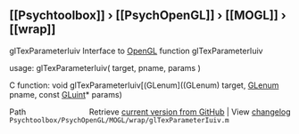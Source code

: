 ## [[Psychtoolbox]] &#8250; [[PsychOpenGL]] &#8250; [[MOGL]] &#8250; [[wrap]]

glTexParameterIuiv  Interface to [OpenGL](OpenGL) function glTexParameterIuiv  
  
usage:  glTexParameterIuiv( target, pname, params )  
  
C function:  void glTexParameterIuiv[(GLenum]((GLenum) target, [GLenum](GLenum) pname, const [GLuint](GLuint)\* params)  




<div class="code_header" style="text-align:right;">
  <span style="float:left;">Path&nbsp;&nbsp;</span> <span class="counter">Retrieve <a href=
  "https://raw.github.com/Psychtoolbox-3/Psychtoolbox-3/beta/Psychtoolbox/PsychOpenGL/MOGL/wrap/glTexParameterIuiv.m">current version from GitHub</a> | View <a href=
  "https://github.com/Psychtoolbox-3/Psychtoolbox-3/commits/beta/Psychtoolbox/PsychOpenGL/MOGL/wrap/glTexParameterIuiv.m">changelog</a></span>
</div>
<div class="code">
  <code>Psychtoolbox/PsychOpenGL/MOGL/wrap/glTexParameterIuiv.m</code>
</div>

